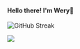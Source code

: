 #### Hello there! I'm Wery👋


![GitHub Streak](https://github-readme-streak-stats.herokuapp.com/?user=weryzebra-yue&theme=swift&hide_border=false&include_all_commits=true)



![](https://wakatime.com/share/@WeryZebra/b7a808af-7560-4109-9ea0-47eac84f4ce6.svg)
